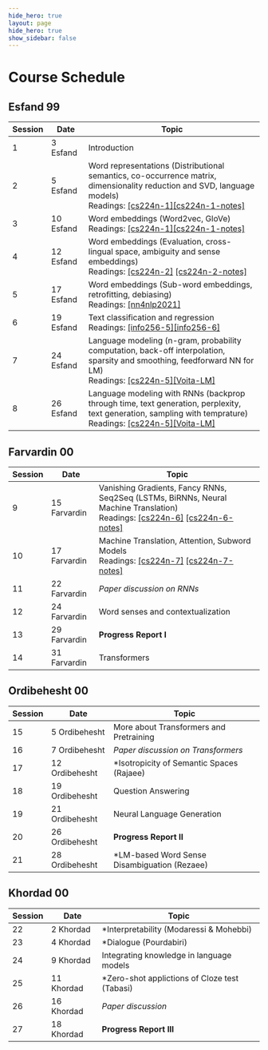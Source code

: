 ```yaml
---
hide_hero: true
layout: page
hide_hero: true
show_sidebar: false
---
```


# Course Schedule

## Esfand 99

| Session 	| Date	| Topic |
|------|------|------|
| 1 | 3 Esfand | Introduction	| 
| 2 | 5 Esfand | Word representations (Distributional semantics, co-occurrence matrix, dimensionality reduction and SVD, language models)	<br> Readings: [[cs224n-1]](http://web.stanford.edu/class/cs224n/slides/cs224n-2021-lecture01-wordvecs1.pdf)[[cs224n-1-notes]](http://web.stanford.edu/class/cs224n/readings/cs224n-2019-notes01-wordvecs1.pdf)| 
| 3 | 10 Esfand | Word embeddings	(Word2vec, GloVe) <br> Readings: [[cs224n-1]](http://web.stanford.edu/class/cs224n/slides/cs224n-2021-lecture01-wordvecs1.pdf)[[cs224n-1-notes]](http://web.stanford.edu/class/cs224n/readings/cs224n-2019-notes01-wordvecs1.pdf)| 
| 4 | 12 Esfand | Word embeddings (Evaluation, cross-lingual space, ambiguity and sense embeddings)	<br> Readings: [[cs224n-2]](http://web.stanford.edu/class/cs224n/slides/cs224n-2021-lecture02-wordvecs2.pdf) [[cs224n-2-notes]]([[cs224n-1-notes]](http://web.stanford.edu/class/cs224n/readings/cs224n-2019-notes01-wordvecs1.pdf))| 
| 5 | 17 Esfand | Word embeddings (Sub-word embeddings, retrofitting, debiasing) <br> Readings: [[nn4nlp2021]](http://www.phontron.com/class/nn4nlp2021/schedule/wordemb.html)| 
| 6 | 19 Esfand | Text classification and regression	<br> Readings: [[info256-5]](https://people.ischool.berkeley.edu/~dbamman/anlp19_slides/5_classification.pdf)[[info256-6]](https://people.ischool.berkeley.edu/~dbamman/anlp19_slides/6_regression.pdf)| 
| 7 | 24 Esfand | Language modeling	(n-gram, probability computation, back-off interpolation, sparsity and smoothing, feedforward NN for LM) <br> Readings: [[cs224n-5]](http://web.stanford.edu/class/cs224n/slides/cs224n-2021-lecture05-rnnlm.pdf)[[Voita-LM]](https://lena-voita.github.io/nlp_course/language_modeling.html) |
| 8 | 26 Esfand | Language modeling with RNNs	(backprop through time, text generation, perplexity, text generation, sampling with temprature) <br> Readings: [[cs224n-5]](http://web.stanford.edu/class/cs224n/slides/cs224n-2021-lecture05-rnnlm.pdf)[[Voita-LM]](https://lena-voita.github.io/nlp_course/language_modeling.html) |

## Farvardin 00

| Session 	| Date	| Topic |
|------|------|------|
| 9 | 15 Farvardin | Vanishing Gradients, Fancy RNNs, Seq2Seq (LSTMs, BiRNNs, Neural Machine Translation)	 <br> Readings: [[cs224n-6]](http://web.stanford.edu/class/cs224n/slides/cs224n-2021-lecture06-fancy-rnn.pdf) [[cs224n-6-notes]](http://web.stanford.edu/class/cs224n/readings/cs224n-2019-notes05-LM_RNN.pdf) |
| 10 | 17 Farvardin | Machine Translation, Attention, Subword Models <br> Readings: [[cs224n-7]](http://web.stanford.edu/class/cs224n/slides/cs224n-2021-lecture07-nmt.pdf) [[cs224n-7-notes]](http://web.stanford.edu/class/cs224n/readings/cs224n-2019-notes06-NMT_seq2seq_attention.pdf) |
| 11 | 22 Farvardin | *Paper discussion on RNNs* |
| 12 | 24 Farvardin | Word senses and contextualization |
| 13 | 29 Farvardin | **Progress Report I** |
| 14 | 31 Farvardin | Transformers |

## Ordibehesht 00

| Session 	| Date	| Topic |
|------|------|------|
| 15 | 5 Ordibehesht | More about Transformers and Pretraining  |
| 16 | 7 Ordibehesht | *Paper discussion on Transformers* |
| 17 | 12 Ordibehesht | \*Isotropicity of Semantic Spaces (Rajaee) |
| 18 | 19 Ordibehesht | Question Answering |
| 19 | 21 Ordibehesht | Neural Language Generation |
| 20 | 26 Ordibehesht | **Progress Report II** |
| 21 | 28 Ordibehesht | \*LM-based Word Sense Disambiguation (Rezaee) |

## Khordad 00

| Session 	| Date	| Topic |
|------|------|------|
| 22 | 2 Khordad | \*Interpretability (Modaressi & Mohebbi) |
| 23 | 4 Khordad | \*Dialogue (Pourdabiri) |
| 24 | 9 Khordad | Integrating knowledge in language models |
| 25 | 11 Khordad | \*Zero-shot applictions of Cloze test (Tabasi) |
| 26 | 16 Khordad | *Paper discussion* |
| 27 | 18 Khordad | **Progress Report III** |



